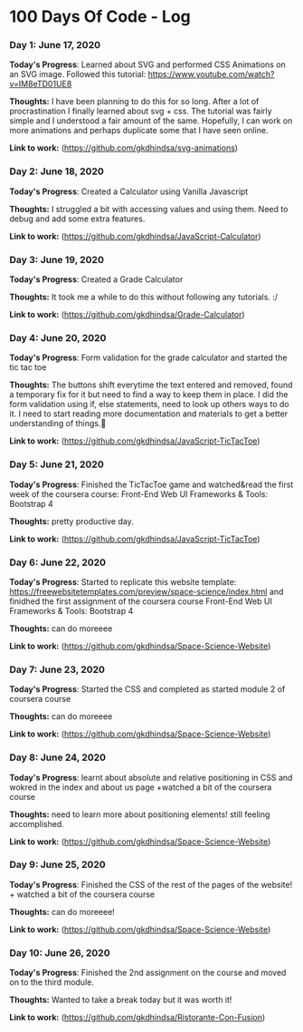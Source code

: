 # 100 Days Of Code - Log

### Day 1: June 17, 2020 

**Today's Progress**: Learned about SVG and performed CSS Animations on an SVG image. Followed this tutorial: https://www.youtube.com/watch?v=IM8eTD01UE8 

**Thoughts:** I have been planning to do this for so long. After a lot of procrastination I finally learned about svg + css. The tutorial was fairly simple and I understood a fair amount of the same. Hopefully, I can work on more animations and perhaps duplicate some that I have seen online.

**Link to work:** (https://github.com/gkdhindsa/svg-animations)

### Day 2: June 18, 2020 

**Today's Progress**: Created a Calculator using Vanilla Javascript

**Thoughts:** I struggled a bit with accessing values and using them. Need to debug and add some extra features.

**Link to work:** (https://github.com/gkdhindsa/JavaScript-Calculator)

### Day 3: June 19, 2020 

**Today's Progress**: Created a Grade Calculator

**Thoughts:** It took me a while to do this without following any tutorials. :/

**Link to work:** (https://github.com/gkdhindsa/Grade-Calculator)

### Day 4: June 20, 2020 

**Today's Progress**: Form validation for the grade calculator and started the tic tac toe

**Thoughts:** The buttons shift everytime the text entered and removed, found a temporary fix for it but need to find a way to keep them in place. I did the form validation using if, else statements, need to look up others ways to do it. I need to start reading more documentation and materials to get a better understanding of things.🤔

**Link to work:** (https://github.com/gkdhindsa/JavaScript-TicTacToe)

### Day 5: June 21, 2020 

**Today's Progress**: Finished the TicTacToe game and watched&read the first week of the coursera course: Front-End Web UI Frameworks & Tools:  Bootstrap 4

**Thoughts:** pretty productive day.

**Link to work:** (https://github.com/gkdhindsa/JavaScript-TicTacToe)

### Day 6: June 22, 2020 

**Today's Progress**: Started to replicate this website template: https://freewebsitetemplates.com/preview/space-science/index.html and finidhed the first assignment of the coursera course Front-End Web UI Frameworks & Tools:  Bootstrap 4

**Thoughts:** can do moreeee

**Link to work:** (https://github.com/gkdhindsa/Space-Science-Website)


### Day 7: June 23, 2020 

**Today's Progress**: Started the CSS and completed as started module 2 of coursera course

**Thoughts:** can do moreeee

**Link to work:** (https://github.com/gkdhindsa/Space-Science-Website)

### Day 8: June 24, 2020 

**Today's Progress**: learnt about absolute and relative positioning in CSS and wokred in the index and about us page +watched a bit of the coursera course

**Thoughts:** need to learn more about positioning elements! still feeling accomplished.

**Link to work:** (https://github.com/gkdhindsa/Space-Science-Website)

### Day 9: June 25, 2020 

**Today's Progress**: Finished the CSS of the rest of the pages of the website! + watched a bit of the coursera course

**Thoughts:** can do moreeee!

**Link to work:** (https://github.com/gkdhindsa/Space-Science-Website)

### Day 10: June 26, 2020 

**Today's Progress**: Finished the 2nd assignment on the course and moved on to the third module.

**Thoughts:** Wanted to take a break today but it was worth it!

**Link to work:** (https://github.com/gkdhindsa/Ristorante-Con-Fusion)


